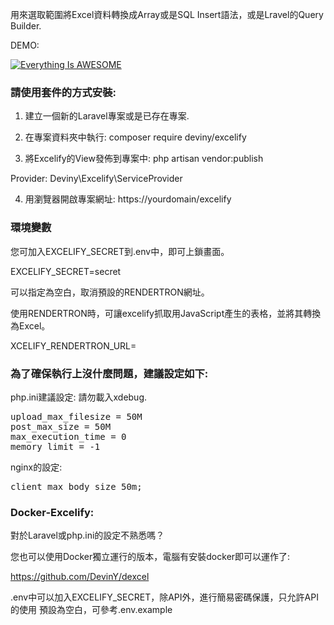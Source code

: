 用來選取範圍將Excel資料轉換成Array或是SQL Insert語法，或是Lravel的Query Builder.

DEMO:

[![Everything Is AWESOME](https://www.ccc.tc/Excelify.png)](https://youtu.be/LkaWIOUlOFU "Everything Is AWESOME")

<h3>請使用套件的方式安裝:</h3>

1. 建立一個新的Laravel專案或是已存在專案. 

2. 在專案資料夾中執行: composer require deviny/excelify

3. 將Excelify的View發佈到專案中: php artisan vendor:publish

Provider: Deviny\Excelify\ServiceProvider

4. 用瀏覽器開啟專案網址: https://yourdomain/excelify


<h3>環境變數</h3>

您可加入EXCELIFY_SECRET到.env中，即可上鎖畫面。

EXCELIFY_SECRET=secret

可以指定為空白，取消預設的RENDERTRON網址。

使用RENDERTRON時，可讓excelify抓取用JavaScript產生的表格，並將其轉換為Excel。

XCELIFY_RENDERTRON_URL=

<h3>為了確保執行上沒什麼問題，建議設定如下:</h3>

php.ini建議設定:
請勿載入xdebug.
<pre>
upload_max_filesize = 50M
post_max_size = 50M
max_execution_time = 0
memory_limit = -1
</pre>

nginx的設定:
<pre>
client_max_body_size 50m;
</pre>

<h3>Docker-Excelify:</h3>

對於Laravel或php.ini的設定不熟悉嗎？

您也可以使用Docker獨立運行的版本，電腦有安裝docker即可以運作了:

https://github.com/DevinY/dexcel

.env中可以加入EXCELIFY_SECRET，除API外，進行簡易密碼保護，只允許API的使用
預設為空白，可參考.env.example

